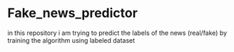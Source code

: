 # Fake_news_predictor
in this repository i am trying to predict the labels of the news (real/fake) by training the algorithm using labeled dataset
